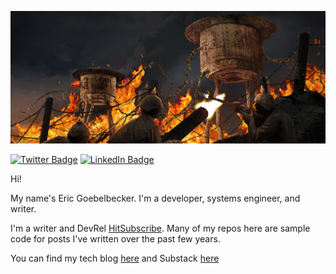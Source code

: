 [![Eric's GitHub Banner](./.assets/the_trench.jpg)](https://ericgoebelbecker.com)

[![Twitter Badge](https://img.shields.io/badge/Twitter-Profile-informational?style=flat&logo=twitter&logoColor=white&color=1CA2F1)](https://twitter.com/egoebelbecker)
[![LinkedIn Badge](https://img.shields.io/badge/LinkedIn-Profile-informational?style=flat&logo=linkedin&logoColor=white&color=0D76A8)](https://www.linkedin.com/in/ericgoebelbecker/)


Hi!

My name's Eric Goebelbecker. I'm a developer, systems engineer, and writer. 

I'm a writer and DevRel [HitSubscribe](https://hitsubscribe.com). Many of my repos here are sample code for posts I've written over the past few years.
 
You can find my tech blog [here](https://ericgoebelbecker.com) and Substack [here](https://ericgoebelbecker.substack.com)

